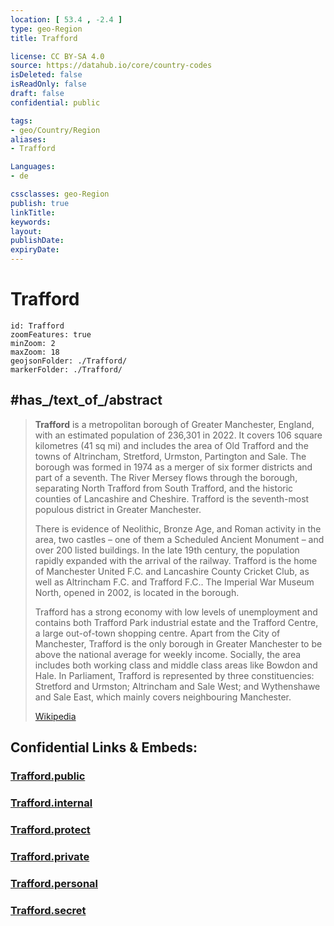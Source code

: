 ```yaml
---
location: [ 53.4 , -2.4 ] 
type: geo-Region
title: Trafford

license: CC BY-SA 4.0
source: https://datahub.io/core/country-codes
isDeleted: false
isReadOnly: false
draft: false
confidential: public

tags:
- geo/Country/Region
aliases:
- Trafford

Languages:
- de

cssclasses: geo-Region
publish: true
linkTitle: 
keywords: 
layout: 
publishDate: 
expiryDate: 
---
```


# Trafford

```leaflet
id: Trafford
zoomFeatures: true 
minZoom: 2 
maxZoom: 18
geojsonFolder: ./Trafford/
markerFolder: ./Trafford/
```


## #has_/text_of_/abstract 

> **Trafford** is a metropolitan borough of Greater Manchester, England, with an estimated population of 236,301 in 2022. It covers 106 square kilometres (41 sq mi) and includes the area of Old Trafford and the towns of Altrincham, Stretford, Urmston, Partington and Sale. The borough was formed in 1974 as a merger of six former districts and part of a seventh. The River Mersey flows through the borough, separating North Trafford from South Trafford, and the historic counties of Lancashire and Cheshire. Trafford is the seventh-most populous district in Greater Manchester.
>
> There is evidence of Neolithic, Bronze Age, and Roman activity in the area, two castles – one of them a Scheduled Ancient Monument – and over 200 listed buildings. In the late 19th century, the population rapidly expanded with the arrival of the railway. Trafford is the home of Manchester United F.C. and Lancashire County Cricket Club, as well as Altrincham F.C. and Trafford F.C.. The Imperial War Museum North, opened in 2002, is located in the borough.
>
> Trafford has a strong economy with low levels of unemployment and contains both Trafford Park industrial estate and the Trafford Centre, a large out-of-town shopping centre. Apart from the City of Manchester, Trafford is the only borough in Greater Manchester to be above the national average for weekly income. Socially, the area includes both working class and middle class areas like Bowdon and Hale. In Parliament, Trafford is represented by three constituencies: Stretford and Urmston; Altrincham and Sale West; and Wythenshawe and Sale East, which mainly covers neighbouring Manchester.
>
> [Wikipedia](https://en.wikipedia.org/wiki/Trafford)


## Confidential Links & Embeds: 

### [Trafford.public](/_public/\Earth\Continent\Europe\Europe~North\UK\England\Regions~England\North_West_England\Manchester,CountyTrafford.public.md) 

### [Trafford.internal](/_internal/\Earth\Continent\Europe\Europe~North\UK\England\Regions~England\North_West_England\Manchester,CountyTrafford.internal.md) 

### [Trafford.protect](/_protect/\Earth\Continent\Europe\Europe~North\UK\England\Regions~England\North_West_England\Manchester,CountyTrafford.protect.md) 

### [Trafford.private](/_private/\Earth\Continent\Europe\Europe~North\UK\England\Regions~England\North_West_England\Manchester,CountyTrafford.private.md) 

### [Trafford.personal](/_personal/\Earth\Continent\Europe\Europe~North\UK\England\Regions~England\North_West_England\Manchester,CountyTrafford.personal.md) 

### [Trafford.secret](/_secret/\Earth\Continent\Europe\Europe~North\UK\England\Regions~England\North_West_England\Manchester,CountyTrafford.secret.md)


